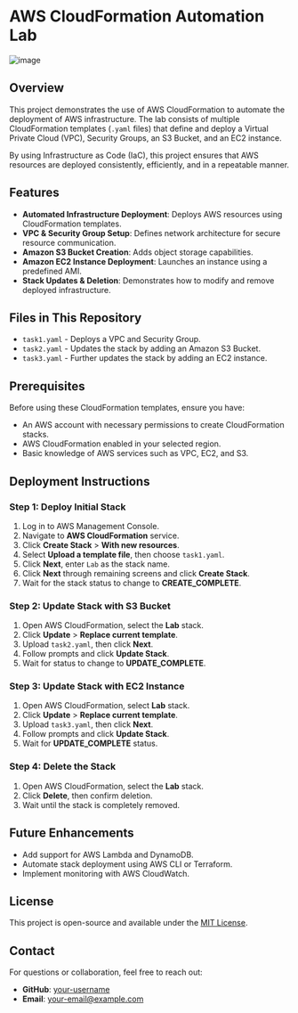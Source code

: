 # AWS CloudFormation Automation Lab 

![image](https://github.com/user-attachments/assets/a5c6eb07-013f-4968-9f51-d7373c692bd3)


## Overview

This project demonstrates the use of AWS CloudFormation to automate the deployment of AWS infrastructure. The lab consists of multiple CloudFormation templates (`.yaml` files) that define and deploy a Virtual Private Cloud (VPC), Security Groups, an S3 Bucket, and an EC2 instance.

By using Infrastructure as Code (IaC), this project ensures that AWS resources are deployed consistently, efficiently, and in a repeatable manner.

## Features

- **Automated Infrastructure Deployment**: Deploys AWS resources using CloudFormation templates.
- **VPC & Security Group Setup**: Defines network architecture for secure resource communication.
- **Amazon S3 Bucket Creation**: Adds object storage capabilities.
- **Amazon EC2 Instance Deployment**: Launches an instance using a predefined AMI.
- **Stack Updates & Deletion**: Demonstrates how to modify and remove deployed infrastructure.

## Files in This Repository

- `task1.yaml` - Deploys a VPC and Security Group.
- `task2.yaml` - Updates the stack by adding an Amazon S3 Bucket.
- `task3.yaml` - Further updates the stack by adding an EC2 instance.

## Prerequisites

Before using these CloudFormation templates, ensure you have:
- An AWS account with necessary permissions to create CloudFormation stacks.
- AWS CloudFormation enabled in your selected region.
- Basic knowledge of AWS services such as VPC, EC2, and S3.

## Deployment Instructions

### Step 1: Deploy Initial Stack
1. Log in to AWS Management Console.
2. Navigate to **AWS CloudFormation** service.
3. Click **Create Stack** > **With new resources**.
4. Select **Upload a template file**, then choose `task1.yaml`.
5. Click **Next**, enter `Lab` as the stack name.
6. Click **Next** through remaining screens and click **Create Stack**.
7. Wait for the stack status to change to **CREATE_COMPLETE**.

### Step 2: Update Stack with S3 Bucket
1. Open AWS CloudFormation, select the **Lab** stack.
2. Click **Update** > **Replace current template**.
3. Upload `task2.yaml`, then click **Next**.
4. Follow prompts and click **Update Stack**.
5. Wait for status to change to **UPDATE_COMPLETE**.

### Step 3: Update Stack with EC2 Instance
1. Open AWS CloudFormation, select **Lab** stack.
2. Click **Update** > **Replace current template**.
3. Upload `task3.yaml`, then click **Next**.
4. Follow prompts and click **Update Stack**.
5. Wait for **UPDATE_COMPLETE** status.

### Step 4: Delete the Stack
1. Open AWS CloudFormation, select the **Lab** stack.
2. Click **Delete**, then confirm deletion.
3. Wait until the stack is completely removed.

## Future Enhancements
- Add support for AWS Lambda and DynamoDB.
- Automate stack deployment using AWS CLI or Terraform.
- Implement monitoring with AWS CloudWatch.

## License
This project is open-source and available under the [MIT License](LICENSE).

## Contact
For questions or collaboration, feel free to reach out:
- **GitHub**: [your-username](https://github.com/your-username)
- **Email**: your-email@example.com

